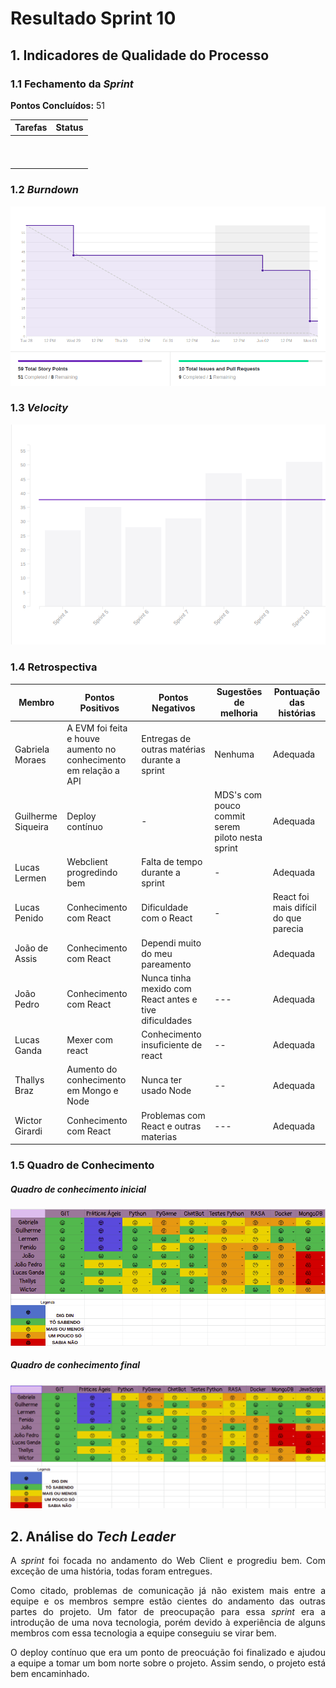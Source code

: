 # Resultado Sprint 10

## 1. Indicadores de Qualidade do Processo

### 1.1 Fechamento da _Sprint_

**Pontos Concluídos:** 51

Tarefas | Status
|--|--|
|  |  |
|  |  |
|  |  |
|  |  |
|  |  |
|  |  |
|  |  |
|  |  |
|  |  |
|  |  |

### 1.2 _Burndown_

![](./imagens/burndown-sprint10.png)

### 1.3 _Velocity_

![](./imagens/velocity-sprint10.png)


### 1.4 Retrospectiva

|Membro|Pontos Positivos|Pontos Negativos|Sugestões de melhoria| Pontuação das histórias |
|---|------|-----|---|---|
|Gabriela Moraes|A EVM foi feita e houve aumento no conhecimento em relação a API| Entregas de outras matérias durante a sprint | Nenhuma | Adequada 
|Guilherme Siqueira| Deploy contínuo | - | MDS's com pouco commit serem piloto nesta sprint| Adequada
|Lucas Lermen| Webclient progredindo bem | Falta de tempo durante a sprint  | - | Adequada |
|Lucas Penido|Conhecimento com React | Dificuldade com o React | - |React foi mais difícil do que parecia|
|João de Assis|Conhecimento com React |Dependi muito do meu pareamento | | Adequada
|João Pedro|Conhecimento com React|Nunca tinha mexido com React antes e tive dificuldades|---| Adequada|
|Lucas Ganda| Mexer com react | Conhecimento insuficiente de react| -- | Adequada |
|Thallys Braz|Aumento do conhecimento em Mongo e Node|Nunca ter usado Node|--|Adequada
|Wictor Girardi| Conhecimento com React |Problemas com React e outras materias | --- |Adequada

### 1.5 Quadro de Conhecimento

##### Quadro de conhecimento inicial

![](./imagens/quadroconhecimento-sprint9.png)

##### Quadro de conhecimento final

![](./imagens/quadroconhecimento-sprint10.png)

## 2. Análise do _Tech Leader_

<p align = "justify">A <i>sprint</i> foi focada no andamento do Web Client e progrediu bem. Com exceção de uma história, todas foram entregues.</p>

<p align = "justify">Como citado, problemas de comunicação já não existem mais entre a equipe e os membros sempre estão cientes do andamento das outras partes do projeto. Um fator de preocupação para essa <i>sprint</i> era a introdução de uma nova tecnologia, porém devido à experiência de alguns membros com essa tecnologia a equipe conseguiu se virar bem. </p>

<p align = "justify">O deploy contínuo que era um ponto de preocuáção foi finalizado e ajudou a equipe a tomar um bom norte sobre o projeto. Assim sendo, o projeto está bem encaminhado.</p>



